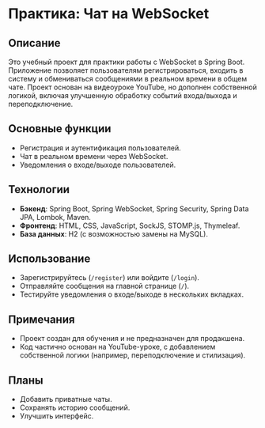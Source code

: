 # Практика: Чат на WebSocket

## Описание

Это учебный проект для практики работы с WebSocket в Spring Boot. Приложение позволяет пользователям регистрироваться, входить в систему и обмениваться сообщениями в реальном времени в общем чате. Проект основан на видеоуроке YouTube, но дополнен собственной логикой, включая улучшенную обработку событий входа/выхода и переподключение.

## Основные функции

- Регистрация и аутентификация пользователей.
- Чат в реальном времени через WebSocket.
- Уведомления о входе/выходе пользователей.

## Технологии

- **Бэкенд**: Spring Boot, Spring WebSocket, Spring Security, Spring Data JPA, Lombok, Maven.
- **Фронтенд**: HTML, CSS, JavaScript, SockJS, STOMP.js, Thymeleaf.
- **База данных**: H2 (с возможностью замены на MySQL).

## Использование

- Зарегистрируйтесь (`/register`) или войдите (`/login`).
- Отправляйте сообщения на главной странице (`/`).
- Тестируйте уведомления о входе/выходе в нескольких вкладках.

## Примечания

- Проект создан для обучения и не предназначен для продакшена.
- Код частично основан на YouTube-уроке, с добавлением собственной логики (например, переподключение и стилизация).

## Планы

- Добавить приватные чаты.
- Сохранять историю сообщений.
- Улучшить интерфейс.
